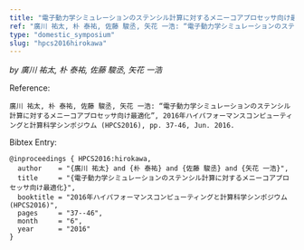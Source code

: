 ```yaml
---
title: "電子動力学シミュレーションのステンシル計算に対するメニーコアプロセッサ向け最適化"
ref: "廣川 祐太, 朴 泰祐, 佐藤 駿丞, 矢花 一浩: “電子動力学シミュレーションのステンシル計算に対するメニーコアプロセッサ向け最適化”, 2016年ハイパフォーマンスコンピューティングと計算科学シンポジウム (HPCS2016), pp. 37-46, Jun. 2016."
type: "domestic_symposium"
slug: "hpcs2016hirokawa"
---
```


_by 廣川 祐太, 朴 泰祐, 佐藤 駿丞, 矢花 一浩_

Reference:

```
廣川 祐太, 朴 泰祐, 佐藤 駿丞, 矢花 一浩: “電子動力学シミュレーションのステンシル計算に対するメニーコアプロセッサ向け最適化”, 2016年ハイパフォーマンスコンピューティングと計算科学シンポジウム (HPCS2016), pp. 37-46, Jun. 2016.
```

Bibtex Entry:

```
@inproceedings { HPCS2016:hirokawa,
  author    = "{廣川 祐太} and {朴 泰祐} and {佐藤 駿丞} and {矢花 一浩}",
  title     = "{電子動力学シミュレーションのステンシル計算に対するメニーコアプロセッサ向け最適化}",
  booktitle = "2016年ハイパフォーマンスコンピューティングと計算科学シンポジウム (HPCS2016)",
  pages     = "37--46",
  month     = "6",
  year      = "2016"
}
```

